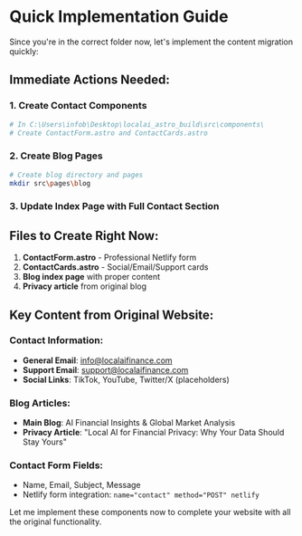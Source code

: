 # Quick Implementation Guide

Since you're in the correct folder now, let's implement the content migration quickly:

## Immediate Actions Needed:

### 1. Create Contact Components
```bash
# In C:\Users\infob\Desktop\localai_astro_build\src\components\
# Create ContactForm.astro and ContactCards.astro
```

### 2. Create Blog Pages
```bash
# Create blog directory and pages
mkdir src\pages\blog
```

### 3. Update Index Page with Full Contact Section

## Files to Create Right Now:

1. **ContactForm.astro** - Professional Netlify form
2. **ContactCards.astro** - Social/Email/Support cards  
3. **Blog index page** with proper content
4. **Privacy article** from original blog

## Key Content from Original Website:

### Contact Information:
- **General Email**: info@localaifinance.com
- **Support Email**: support@localaifinance.com  
- **Social Links**: TikTok, YouTube, Twitter/X (placeholders)

### Blog Articles:
- **Main Blog**: AI Financial Insights & Global Market Analysis
- **Privacy Article**: "Local AI for Financial Privacy: Why Your Data Should Stay Yours"

### Contact Form Fields:
- Name, Email, Subject, Message
- Netlify form integration: `name="contact" method="POST" netlify`

Let me implement these components now to complete your website with all the original functionality.